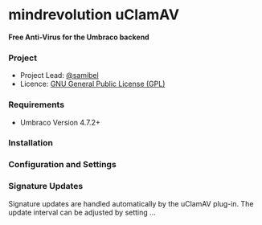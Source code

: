 # mindrevolution uClamAV
**Free Anti-Virus for the Umbraco backend**

### Project
* Project Lead: [@samibel](https://twitter.com/#!/samibel)
* Licence: [GNU General Public License (GPL)](http://www.gnu.org/licenses/gpl-3.0)

### Requirements
* Umbraco Version 4.7.2+

### Installation

###  Configuration and Settings

### Signature Updates
Signature updates are handled automatically by the uClamAV plug-in. The update interval can be adjusted by setting ...